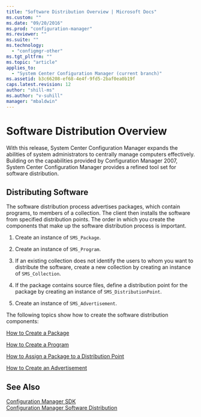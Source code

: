 ```yaml
---
title: "Software Distribution Overview | Microsoft Docs"
ms.custom: ""
ms.date: "09/20/2016"
ms.prod: "configuration-manager"
ms.reviewer: ""
ms.suite: ""
ms.technology:
  - "configmgr-other"
ms.tgt_pltfrm: ""
ms.topic: "article"
applies_to:
  - "System Center Configuration Manager (current branch)"
ms.assetid: b3c66208-ef68-4e4f-9fd5-2baf0ea0b19f
caps.latest.revision: 12
author: "shill-ms"
ms.author: "v-suhill"
manager: "mbaldwin"
---
```

# Software Distribution Overview
With this release, System Center Configuration Manager expands the abilities of system administrators to centrally manage computers effectively. Building on the capabilities provided by Configuration Manager 2007, System Center Configuration Manager provides a refined tool set for software distribution.  

## Distributing Software  
 The software distribution process advertises packages, which contain programs, to members of a collection. The client then installs the software from specified distribution points. The order in which you create the components that make up the software distribution process is important.  

1.  Create an instance of `SMS_Package`.  

2.  Create an instance of `SMS_Program`.  

3.  If an existing collection does not identify the users to whom you want to distribute the software, create a new collection by creating an instance of `SMS_Collection`.  

4.  If the package contains source files, define a distribution point for the package by creating an instance of `SMS_DistributionPoint`.  

5.  Create an instance of `SMS_Advertisement`.  

 The following topics show how to create the software distribution components:  

 [How to Create a Package](../../../../develop/core/servers/configure/how-to-create-a-package.md)  

 [How to Create a Program](../../../../develop/core/servers/configure/how-to-create-a-program.md)  

 [How to Assign a Package to a Distribution Point](../../../../develop/core/servers/configure/how-to-assign-a-package-to-a-distribution-point.md)  

 [How to Create an Advertisement](../../../../develop/core/servers/configure/how-to-create-an-advertisement.md)  

## See Also  
 [Configuration Manager SDK](../../../../develop/core/misc/system-center-configuration-manager-sdk.md)   
 [Configuration Manager Software Distribution](../../../../develop/core/servers/configure/software-distribution.md)
